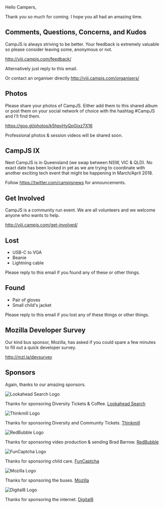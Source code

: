 Hello Campers,

Thank you so much for coming. I hope you all had an amazing time.

## Comments, Questions, Concerns, and Kudos

CampJS is always striving to be better. Your feedback is extremely valuable so please consider leaving some, anonymous or not.

http://viii.campjs.com/feedback/

Alternatively just reply to this email.

Or contact an organiser directly http://viii.campjs.com/organisers/

## Photos

Please share your photos of CampJS. Either add them to this shared album or post them on your social network of choice with the hashtag #CampJS and I'll find them.

https://goo.gl/photos/k5hpvHyQpGixz7X16

Professional photos & session videos will be shared soon.

## CampJS IX

Next CampJS is in Queensland (we swap between NSW, VIC & QLD). No exact date has been locked in yet as we are trying to coordinate with another exciting tech event that might be happening in March/April 2018.

Follow https://twitter.com/campjsnews for announcements.

## Get Involved

CampJS is a community run event. We are all volunteers and we welcome anyone who wants to help.

http://viii.campjs.com/get-involved/

## Lost

* USB-C to VGA
* Beanie
* Lightning cable

Please reply to this email if you found any of these or other things.

## Found

* Pair of gloves
* Small child's jacket

Please reply to this email if you lost any of these things or other things.

## Mozilla Developer Survey

Our kind bus sponsor, Mozilla, has asked if you could spare a few minutes to fill out a quick developer survey.

http://mzl.la/devsurvey

## Sponsors

Again, thanks to our amazing sponsors.


![Lookahead Search Logo](http://viii.campjs.com/static/sponsors/lookahead.png)

Thanks for sponsoring Diversity Tickets & Coffee. [Lookahead Search](https://www.lookahead.com.au/)


![Thinkmill Logo](http://viii.campjs.com/static/sponsors/thinkmill.png)

Thanks for sponsoring Diversity and Community Tickets. [Thinkmill](https://www.thinkmill.com.au/)


![RedBubble Logo](http://viii.campjs.com/static/sponsors/redbubble.png)

Thanks for sponsoring video production & sending Brad Barrow. [RedBubble](https://www.redbubble.com/)


![FunCaptcha Logo](http://viii.campjs.com/static/sponsors/funcaptcha.png)

Thanks for sponsoring child care. [FunCaptcha](https://www.funcaptcha.com/)


![Mozilla Logo](http://viii.campjs.com/static/sponsors/mozilla.png)

Thanks for sponsoring the buses. [Mozilla](https://www.mozilla.org/)


![Digital8 Logo](http://viii.campjs.com/static/sponsors/digital8.png)

Thanks for sponsoring the internet. [Digital8](https://digital8.com.au/)

